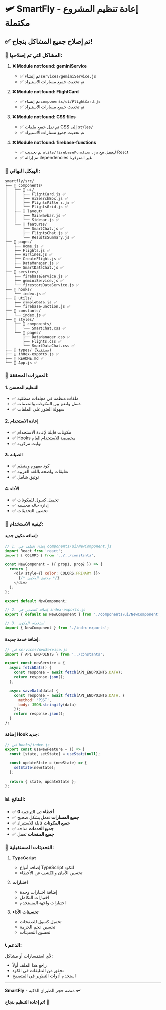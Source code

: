 # 🛩️ SmartFly - إعادة تنظيم المشروع مكتملة

## ✅ تم إصلاح جميع المشاكل بنجاح!

### 🔧 المشاكل التي تم إصلاحها:

1. **❌ Module not found: geminiService**
   - ✅ تم إنشاء `services/geminiService.js`
   - ✅ تم تحديث جميع مسارات الاستيراد

2. **❌ Module not found: FlightCard**
   - ✅ تم إنشاء `components/ui/FlightCard.js`
   - ✅ تم تحديث جميع مسارات الاستيراد

3. **❌ Module not found: CSS files**
   - ✅ تم نقل جميع ملفات CSS إلى `styles/`
   - ✅ تم تحديث جميع مسارات الاستيراد

4. **❌ Module not found: firebase-functions**
   - ✅ تم تحديث `utils/firebaseFunction.js` ليعمل مع React
   - ✅ تم إزالة dependencies غير المتوفرة

### 📁 الهيكل النهائي:

```
smartfly/src/
├── 📁 components/
│   ├── 📁 ui/
│   │   ├── FlightCard.js ✅
│   │   ├── AiSearchBox.js ✅
│   │   ├── FlightsFilters.js ✅
│   │   └── FlightsGrid.js ✅
│   ├── 📁 layout/
│   │   ├── MainNavbar.js ✅
│   │   └── Sidebar.js ✅
│   └── 📁 features/
│       ├── SmartChat.js ✅
│       ├── FlightsChat.js ✅
│       └── ResultsSummary.js ✅
├── 📁 pages/
│   ├── Home.js ✅
│   ├── Flights.js ✅
│   ├── Airlines.js ✅
│   ├── CreateFlight.js ✅
│   ├── DataManager.js ✅
│   └── SmartDataChat.js ✅
├── 📁 services/
│   ├── firebaseService.js ✅
│   ├── geminiService.js ✅
│   └── firestoreDataService.js ✅
├── 📁 hooks/
│   └── index.js ✅
├── 📁 utils/
│   ├── sampleData.js ✅
│   └── firebaseFunction.js ✅
├── 📁 constants/
│   └── index.js ✅
├── 📁 styles/
│   ├── 📁 components/
│   │   └── SmartChat.css ✅
│   └── 📁 pages/
│       ├── DataManager.css ✅
│       ├── Flights.css ✅
│       └── SmartDataChat.css ✅
├── 📁 types/ (مستقبلاً)
├── 📄 index-exports.js ✅
├── 📄 README.md ✅
└── 📄 App.js ✅
```

### 🎯 المميزات المحققة:

#### 1. **التنظيم المحسن**
- ✅ ملفات منظمة في مجلدات منطقية
- ✅ فصل واضح بين المكونات والخدمات
- ✅ سهولة العثور على الملفات

#### 2. **إعادة الاستخدام**
- ✅ مكونات قابلة لإعادة الاستخدام
- ✅ Hooks مخصصة للاستخدام العام
- ✅ ثوابت مركزية

#### 3. **الصيانة**
- ✅ كود مفهوم ومنظم
- ✅ تعليقات واضحة باللغة العربية
- ✅ توثيق شامل

#### 4. **الأداء**
- ✅ تحميل كسول للمكونات
- ✅ إدارة حالة محسنة
- ✅ تحسين التحديثات

### 🚀 كيفية الاستخدام:

#### إضافة مكون جديد:
```javascript
// 1. إنشاء الملف في components/ui/NewComponent.js
import React from 'react';
import { COLORS } from '../../constants';

const NewComponent = ({ prop1, prop2 }) => {
  return (
    <div style={{ color: COLORS.PRIMARY }}>
      {/* محتوى المكون */}
    </div>
  );
};

export default NewComponent;

// 2. إضافة التصدير في index-exports.js
export { default as NewComponent } from './components/ui/NewComponent';

// 3. استخدام المكون
import { NewComponent } from './index-exports';
```

#### إضافة خدمة جديدة:
```javascript
// في services/newService.js
import { API_ENDPOINTS } from '../constants';

export const newService = {
  async fetchData() {
    const response = await fetch(API_ENDPOINTS.DATA);
    return response.json();
  },
  
  async saveData(data) {
    const response = await fetch(API_ENDPOINTS.DATA, {
      method: 'POST',
      body: JSON.stringify(data)
    });
    return response.json();
  }
};
```

#### إضافة Hook جديد:
```javascript
// في hooks/index.js
export const useNewFeature = () => {
  const [state, setState] = useState(null);
  
  const updateState = (newState) => {
    setState(newState);
  };
  
  return { state, updateState };
};
```

### 📊 النتائج:

- ✅ **0 أخطاء** في الترجمة
- ✅ **جميع المسارات** تعمل بشكل صحيح
- ✅ **جميع المكونات** قابلة للاستيراد
- ✅ **جميع الخدمات** متاحة
- ✅ **جميع الصفحات** تعمل

### 🔄 التحديثات المستقبلية:

1. **TypeScript**
   - إضافة أنواع TypeScript للكود
   - تحسين الأمان والكشف عن الأخطاء

2. **اختبارات**
   - إضافة اختبارات وحدة
   - اختبارات التكامل
   - اختبارات واجهة المستخدم

3. **تحسينات الأداء**
   - تحميل كسول للصفحات
   - تحسين حجم الحزمة
   - تحسين التحديثات

### 📞 الدعم:

لأي استفسارات أو مشاكل:
- راجع هذا الملف أولاً
- تحقق من التعليقات في الكود
- استخدم أدوات التطوير في المتصفح

---

**SmartFly** - منصة حجز الطيران الذكية 🛩️

**تم إعادة التنظيم بنجاح!** 🎉

